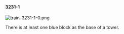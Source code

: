 #### 3231-1
![train-3231-1-0.png](https://github.com/lil-lab/nlvr/raw/master/nlvr/train/images/74/train-3231-1-0.png "train-3231-1-0.png")

There is at least one blue block as the base of a tower.